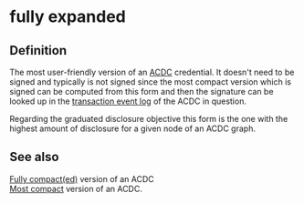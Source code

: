 # fully expanded
## Definition
The most user-friendly version of an [ACDC](ACDC) credential. It doesn't need to be signed and typically is not signed since the most compact version which is signed can be computed from this form and then the signature can be looked up in the [transaction event log](TEL) of the ACDC in question. 

Regarding the graduated disclosure objective this form is the one with the highest amount of disclosure for a given node of an ACDC graph.


## See also
[Fully compact(ed)](fully-compact) version of an ACDC  
[Most compact](most-compact) version of an ACDC.